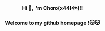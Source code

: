 <div align="center">
    <h3>Hi 👋, I'm Choro(x441🐟)!!</h3>
    <h3>Welcome to my github homepage!!😽😽</h3>
</div>